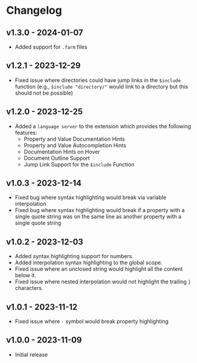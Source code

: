 # Changelog

## v1.3.0 - 2024-01-07

- Added support for `.farm` files

## v1.2.1 - 2023-12-29

- Fixed issue where directories could have jump links in the `$include` function (e.g., `$include "directory/"` would link to a directory but this should not be possible)

## v1.2.0 - 2023-12-25

- Added a `language server` to the extension which provides the following features:
	- Property and Value Documentation Hints
	- Property and Value Autocompletion Hints
	- Documentation Hints on Hover
	- Document Outline Support
	- Jump Link Support for the `$include` Function

## v1.0.3 - 2023-12-14

- Fixed bug where syntax highlighting would break via variable interpolation
- Fixed bug where syntax highlighting would break if a property with a single quote string was on the same line as another property with a single quote string

## v1.0.2 - 2023-12-03

- Added syntax highlighting support for numbers.
- Added interpolation syntax highlighting to the global scope.
- Fixed issue where an unclosed string would highlight all the content below it.
- Fixed issue where nested interpolation would not highlight the trailing `}` characters.

## v1.0.1 - 2023-11-12

- Fixed issue where `-` symbol would break property highlighting

## v1.0.0 - 2023-11-09

- Initial release
